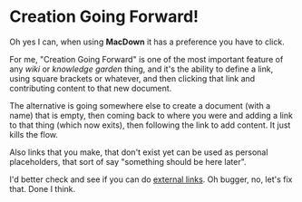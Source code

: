 # Creation Going Forward!

Oh yes I can, when using **MacDown** it has a preference you have to click.

For me, "Creation Going Forward" is one of the most important feature of any *wiki* or *knowledge garden* thing, and it's the ability to define a link, using square brackets or whatever, and then clicking that link and contributing content to that new document.

The alternative is going somewhere else to create a document (with a name) that is empty, then coming back to where you were and adding a link to that thing (which now exits), then following the link to add content. It just kills the flow.

Also links that you make, that don't exist yet can be used as personal placeholders, that sort of say "something should be here later".

I'd better check and see if you can do [external links](https://www.andertons.co.uk/boss-katana-go-personal-guitar-headphone-amplifier). Oh bugger, no, let's fix that. Done I think.

